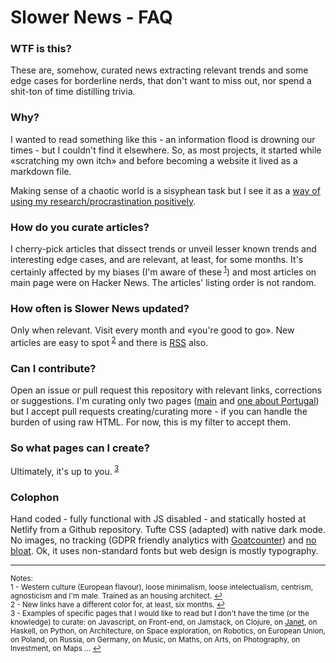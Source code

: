 # Slower News - FAQ

### WTF is this?

These are, somehow, curated news extracting relevant trends and some edge cases for borderline nerds, that don't want to miss out, nor spend a shit-ton of time distilling trivia.

### Why?

I wanted to read something like this - an information flood is drowning our times - but I couldn't find it elsewhere. So, as most projects, it started while «scratching my own itch» and before becoming a website it lived as a markdown file.

Making sense of a chaotic world is a sisyphean task but I see it as a [way of using my research/procrastination positively](http://www.structuredprocrastination.com/).

### How do you curate articles?

I cherry-pick articles that dissect trends or unveil lesser known trends and interesting edge cases, and are relevant, at least, for some months. It's certainly affected by my biases (I'm aware of these<sup id="refnote1"> [1](#footnote1)</sup>) and most articles on main page were on Hacker News. The articles' listing order is not random.

### How often is Slower News updated?

Only when relevant. Visit every month and «you're good to go». New articles are easy to spot<sup id="refnote2"> [2](#footnote2)</sup> and there is [RSS](https://www.slowernews.com/rss.xml) also.

### Can I contribute?

Open an issue or pull request this repository with relevant links, corrections or suggestions. I'm curating only two pages ([main](https://www.slowernews.com/) and [one about Portugal](https://www.slowernews.com/portugal)) but I accept pull requests creating/curating more - if you can handle the burden of using raw HTML. For now, this is my filter to accept them.

### So what pages can I create?

Ultimately, it's up to you.<sup id="refnote3"> [3](#footnote3)</sup>

### Colophon

Hand coded - fully functional with JS disabled - and statically hosted at Netlify from a Github repository. Tufte CSS (adapted) with native dark mode. No images, no tracking (GDPR friendly analytics with [Goatcounter](https://slowernews.goatcounter.com/)) and [no bloat](https://gtmetrix.com/reports/www.slowernews.com/LWJR6AaG/). Ok, it uses non-standard fonts but web design is mostly typography.

---
<sup>Notes:</sup><br>
<sup><a name="footnote1">1</a> - Western culture (European flavour), loose minimalism, loose intelectualism, centrism, agnosticism and I'm male. Trained as an housing architect. [↩](#refnote1)</sup><br>
<sup><a name="footnote2">2</a> - New links have a different color for, at least, six months. [↩](#refnote2)</sup><br>
<sup><a name="footnote3">3</a> - Examples of specific pages that I would like to read but I don't have the time (or the knowledge) to curate: on Javascript, on Front-end, on Jamstack, on Clojure, on [Janet](https://janet-lang.org/), on Haskell, on Python, on Architecture, on Space exploration, on Robotics, on European Union, on Poland, on Russia, on Germany, on Music, on Maths, on Arts, on Photography, on Investment, on Maps ... [↩](#refnote3)</sup>